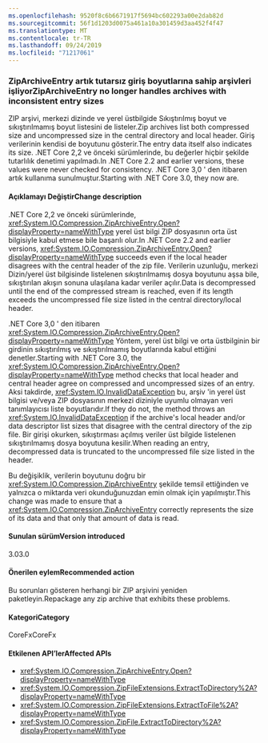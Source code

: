 ```yaml
---
ms.openlocfilehash: 9520f8c6b6671917f5694bc602293a00e2dab82d
ms.sourcegitcommit: 56f1d1203d0075a461a10a301459d3aa452f4f47
ms.translationtype: MT
ms.contentlocale: tr-TR
ms.lasthandoff: 09/24/2019
ms.locfileid: "71217061"
---
```

### <a name="ziparchiveentry-no-longer-handles-archives-with-inconsistent-entry-sizes"></a><span data-ttu-id="57d80-101">ZipArchiveEntry artık tutarsız giriş boyutlarına sahip arşivleri işliyor</span><span class="sxs-lookup"><span data-stu-id="57d80-101">ZipArchiveEntry no longer handles archives with inconsistent entry sizes</span></span>

<span data-ttu-id="57d80-102">ZIP arşivi, merkezi dizinde ve yerel üstbilgide Sıkıştırılmış boyut ve sıkıştırılmamış boyut listesini de listeler.</span><span class="sxs-lookup"><span data-stu-id="57d80-102">Zip archives list both compressed size and uncompressed size in the central directory and local header.</span></span>  <span data-ttu-id="57d80-103">Giriş verilerinin kendisi de boyutunu gösterir.</span><span class="sxs-lookup"><span data-stu-id="57d80-103">The entry data itself also indicates its size.</span></span>  <span data-ttu-id="57d80-104">.NET Core 2,2 ve önceki sürümlerinde, bu değerler hiçbir şekilde tutarlılık denetimi yapılmadı.</span><span class="sxs-lookup"><span data-stu-id="57d80-104">In .NET Core 2.2 and earlier versions, these values were never checked for consistency.</span></span> <span data-ttu-id="57d80-105">.NET Core 3,0 ' den itibaren artık kullanıma sunulmuştur.</span><span class="sxs-lookup"><span data-stu-id="57d80-105">Starting with .NET Core 3.0, they now are.</span></span>

#### <a name="change-description"></a><span data-ttu-id="57d80-106">Açıklamayı Değiştir</span><span class="sxs-lookup"><span data-stu-id="57d80-106">Change description</span></span>

<span data-ttu-id="57d80-107">.NET Core 2,2 ve önceki sürümlerinde, <xref:System.IO.Compression.ZipArchiveEntry.Open?displayProperty=nameWithType> yerel üst bilgi ZIP dosyasının orta üst bilgisiyle kabul etmese bile başarılı olur.</span><span class="sxs-lookup"><span data-stu-id="57d80-107">In .NET Core 2.2 and earlier versions, <xref:System.IO.Compression.ZipArchiveEntry.Open?displayProperty=nameWithType> succeeds even if the local header disagrees with the central header of the zip file.</span></span> <span data-ttu-id="57d80-108">Verilerin uzunluğu, merkezi Dizin/yerel üst bilgisinde listelenen sıkıştırılmamış dosya boyutunu aşsa bile, sıkıştırılan akışın sonuna ulaşılana kadar veriler açılır.</span><span class="sxs-lookup"><span data-stu-id="57d80-108">Data is decompressed until the end of the compressed stream is reached, even if its length exceeds the uncompressed file size listed in the central directory/local header.</span></span>

<span data-ttu-id="57d80-109">.NET Core 3,0 ' den itibaren <xref:System.IO.Compression.ZipArchiveEntry.Open?displayProperty=nameWithType> Yöntem, yerel üst bilgi ve orta üstbilginin bir girdinin sıkıştırılmış ve sıkıştırılmamış boyutlarında kabul ettiğini denetler.</span><span class="sxs-lookup"><span data-stu-id="57d80-109">Starting with .NET Core 3.0, the <xref:System.IO.Compression.ZipArchiveEntry.Open?displayProperty=nameWithType> method checks that local header and central header agree on compressed and uncompressed sizes of an entry.</span></span>  <span data-ttu-id="57d80-110">Aksi takdirde, <xref:System.IO.InvalidDataException> bu, arşiv 'in yerel üst bilgisi ve/veya ZIP dosyasının merkezi diziniyle uyumlu olmayan veri tanımlayıcısı liste boyutlarıdır.</span><span class="sxs-lookup"><span data-stu-id="57d80-110">If they do not, the method throws an <xref:System.IO.InvalidDataException> if the archive's local header and/or data descriptor list sizes that disagree with the central directory of the zip file.</span></span> <span data-ttu-id="57d80-111">Bir girişi okurken, sıkıştırması açılmış veriler üst bilgide listelenen sıkıştırılmamış dosya boyutuna kesilir.</span><span class="sxs-lookup"><span data-stu-id="57d80-111">When reading an entry, decompressed data is truncated to the uncompressed file size listed in the header.</span></span>

<span data-ttu-id="57d80-112">Bu değişiklik, verilerin boyutunu doğru bir <xref:System.IO.Compression.ZipArchiveEntry> şekilde temsil ettiğinden ve yalnızca o miktarda veri okunduğunuzdan emin olmak için yapılmıştır.</span><span class="sxs-lookup"><span data-stu-id="57d80-112">This change was made to ensure that a <xref:System.IO.Compression.ZipArchiveEntry> correctly represents the size of its data and that only that amount of data is read.</span></span>

#### <a name="version-introduced"></a><span data-ttu-id="57d80-113">Sunulan sürüm</span><span class="sxs-lookup"><span data-stu-id="57d80-113">Version introduced</span></span>

<span data-ttu-id="57d80-114">3.0</span><span class="sxs-lookup"><span data-stu-id="57d80-114">3.0</span></span>

#### <a name="recommended-action"></a><span data-ttu-id="57d80-115">Önerilen eylem</span><span class="sxs-lookup"><span data-stu-id="57d80-115">Recommended action</span></span>

<span data-ttu-id="57d80-116">Bu sorunları gösteren herhangi bir ZIP arşivini yeniden paketleyin.</span><span class="sxs-lookup"><span data-stu-id="57d80-116">Repackage any zip archive that exhibits these problems.</span></span>

#### <a name="category"></a><span data-ttu-id="57d80-117">Kategori</span><span class="sxs-lookup"><span data-stu-id="57d80-117">Category</span></span>

<span data-ttu-id="57d80-118">CoreFx</span><span class="sxs-lookup"><span data-stu-id="57d80-118">CoreFx</span></span>

#### <a name="affected-apis"></a><span data-ttu-id="57d80-119">Etkilenen API’ler</span><span class="sxs-lookup"><span data-stu-id="57d80-119">Affected APIs</span></span>

- <xref:System.IO.Compression.ZipArchiveEntry.Open?displayProperty=nameWithType>
- <xref:System.IO.Compression.ZipFileExtensions.ExtractToDirectory%2A?displayProperty=nameWithType>
- <xref:System.IO.Compression.ZipFileExtensions.ExtractToFile%2A?displayProperty=nameWithType>
- <xref:System.IO.Compression.ZipFile.ExtractToDirectory%2A?displayProperty=nameWithType>

<!--

### Affected APIs

`M:System.IO.Compression.ZipArchiveEntry.Open`
`Overload:System.IO.Compression.ZipFileExtensions.ExtractToDirectory%2A`
`Overload:System.IO.Compression.ZipFileExtensions.ExtractToFile%2A`
`Overload:System.IO.Compression.ZipFile.ExtractToDirectory%2A`

-->
